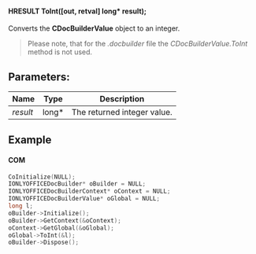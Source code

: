 #### HRESULT ToInt(\[out, retval] long\* result);

Converts the **CDocBuilderValue** object to an integer.

> Please note, that for the *.docbuilder* file the *CDocBuilderValue.ToInt* method is not used.

## Parameters:

| Name     | Type   | Description                 |
| -------- | ------ | --------------------------- |
| *result* | long\* | The returned integer value. |

## Example

#### COM

```c++
CoInitialize(NULL);
IONLYOFFICEDocBuilder* oBuilder = NULL;
IONLYOFFICEDocBuilderContext* oContext = NULL;
IONLYOFFICEDocBuilderValue* oGlobal = NULL;
long l;
oBuilder->Initialize();
oBuilder->GetContext(&oContext);
oContext->GetGlobal(&oGlobal);
oGlobal->ToInt(&l);
oBuilder->Dispose();
```
